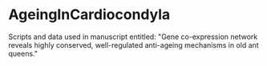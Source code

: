 # AgeingInCardiocondyla
Scripts and data used in manuscript entitled: "Gene co-expression network reveals highly conserved, well-regulated anti-ageing mechanisms in old ant queens."
